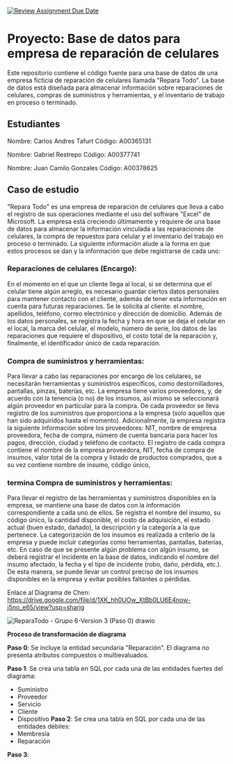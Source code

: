 [![Review Assignment Due Date](https://classroom.github.com/assets/deadline-readme-button-24ddc0f5d75046c5622901739e7c5dd533143b0c8e959d652212380cedb1ea36.svg)](https://classroom.github.com/a/Xf2EcXKu)
# Proyecto: Base de datos para empresa de reparación de celulares
Este repositorio contiene el código fuente para una base de datos de una empresa ficticia de reparación de celulares llamada "Repara Todo". La base de datos está diseñada para almacenar información sobre reparaciones de celulares, compras de suministros y herramientas, y el inventario de trabajo en proceso o terminado.

## Estudiantes
Nombre: Carlos Andres Tafurt
Código: A00365131

Nombre: Gabriel Restrepo
Código: A00377741

Nombre: Juan Camilo Gonzales
Código: A00378625

## Caso de estudio
"Repara Todo" es una empresa de reparación de celulares que lleva a cabo el registro de sus operaciones mediante el uso del software "Excel" de Microsoft. La empresa está creciendo últimamente y requiere de una base de datos para almacenar la información vinculada a las reparaciones de celulares, la compra de repuestos para celular y el inventario del trabajo en proceso o terminado. La siguiente información alude a la forma en que estos procesos se dan y la información que debe registrarse de cada uno:

### Reparaciones de celulares (Encargo):
En el momento en el que un cliente llega al local, si se determina que el celular tiene algún arreglo, es necesario guardar ciertos datos personales para mantener contacto con el cliente, además de tener esta información en cuenta para futuras reparaciones. Se le solicita al cliente: el nombre, apellidos, teléfono, correo electrónico y dirección de domicilio. Además de los datos personales, se registra la fecha y hora en que se deja el celular en el local, la marca del celular, el modelo, número de serie, los datos de las reparaciones que requiere el dispositivo, el costo total de la reparación y, finalmente, el identificador único de cada reparación.

### Compra de suministros y herramientas:
Para llevar a cabo las reparaciones por encargo de los celulares, se necesitarán herramientas y suministros específicos, como destornilladores, pantallas, pinzas, baterías, etc. La empresa tiene varios proveedores, y, de acuerdo con la tenencia (o no) de los insumos, así mismo se seleccionará algún proveedor en particular para la compra. De cada proveedor se lleva registro de los suministros que proporciona a la empresa (solo aquellos que han sido adquiridos hasta el momento). Adicionalmente, la empresa registra la siguiente información sobre los proveedores: NIT, nombre de empresa proveedora, fecha de compra, número de cuenta bancaria para hacer los pagos, dirección, ciudad y teléfono de contacto. El registro de cada compra contiene el nombre de la empresa proveedora, NIT, fecha de compra de insumos, valor total de la compra y listado de productos comprados, que a su vez contiene nombre de insumo, código único,

### termina Compra de suministros y herramientas:
Para llevar el registro de las herramientas y suministros disponibles en la empresa, se mantiene una base de datos con la información correspondiente a cada uno de ellos. Se registra el nombre del insumo, su código único, la cantidad disponible, el costo de adquisición, el estado actual (buen estado, dañado), la descripción y la categoría a la que pertenece. La categorización de los insumos es realizada a criterio de la empresa y puede incluir categorías como herramientas, pantallas, baterías, etc. En caso de que se presente algún problema con algún insumo, se deberá registrar el incidente en la base de datos, indicando el nombre del insumo afectado, la fecha y el tipo de incidente (robo, daño, pérdida, etc.). De esta manera, se puede llevar un control preciso de los insumos disponibles en la empresa y evitar posibles faltantes o pérdidas.


Enlace al Diagrama de Chen:
https://drive.google.com/file/d/1XK_hh0UOw_XtBb0LU6E4now-j5no_e65/view?usp=sharig

![ReparaTodo - Grupo 6-Version 3 (Paso 0) drawio](https://user-images.githubusercontent.com/93087966/234304348-aa9a582a-bd93-49ac-b80b-122cd5c32f83.png)


**Proceso de transformación de diagrama**  

**Paso 0**: Se incluye la entidad secundaria "Reparación". El diagrama no presenta atributos compuestos o multievaluados.  

**Paso 1**: Se crea una tabla en SQL por cada una de las entidades fuertes del diagrama: 
  - Suministro
  - Proveedor
  - Servicio
  - Cliente
  - Dispositivo
**Paso 2**: Se crea una tabla en SQL por cada una de las entidades débiles:  
  - Membresía
  - Reparación

**Paso 3**: 

  
